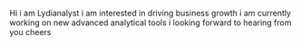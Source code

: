Hi i am Lydianalyst
i am interested in driving business growth
i am currently working on new advanced analytical tools
i looking forward to hearing from you
cheers
